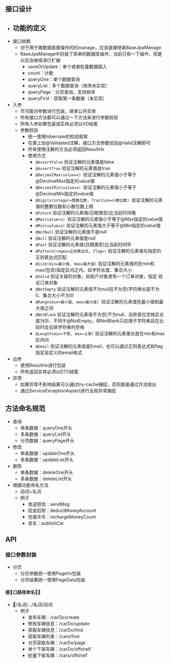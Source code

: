 ## 接口设计

- 功能的定义
  - 
- 接口依赖
    - 对于用于跟数据直接操作的的manage，应该直接继承BaseJpaManage
    - BaseJpaManage中封装了简单的数据库操作，当前只有一下操作，但是以后会继续进行扩展
        - saveOrUpdate：单个或者批量数据插入
        - count：计数
        - queryOne：单个数据查询
        - queryList：多个数据查询（排序未实现）
        - queryPage：分页查询，支持排序
        - queryFirst：获取第一条数据（未实现）
- 入参
    - 尽可能对参数进行包装，继承公共实体
    - 所有接口方法都可以通过一下方法来进行参数校验
    - 所有入参如果包装成实体必须以VO结尾
    - 参数校验
        - 统一使用hibernate的校验框架
        - 在类上加@Validated注解，接口方法参数前加@Valid注解即可
        - 所有使用注解的方法必须返回ResultHx
        - 使用方式
            - `@AssertFalse` 验证注解的元素值是false
            - `@AssertTrue` 验证注解的元素值是true
            - `@DecimalMax(value=x) `验证注解的元素值小于等于@DecimalMax指定的value值
            - `@DecimalMin(value=x) `验证注解的元素值小于等于@DecimalMin指定的value值
            - `@Digits(integer=整数位数, fraction=小数位数) `验证注解的元素值的整数位数和小数位数上限
            - `@Future` 验证注解的元素值(日期类型)比当前时间晚
            - `@Max(value=x) `验证注解的元素值小于等于@Max指定的value值
            - `@Min(value=x)` 验证注解的元素值大于等于@Min指定的value值
            - `@NotNull` 验证注解的元素值不是null
            - `@Null` 验证注解的元素值是null
            - `@Past` 验证注解的元素值(日期类型)比当前时间早
            - `@Pattern(regex=正则表达式, flag=)` 验证注解的元素值与指定的正则表达式匹配
            - `@Size(min=最小值, max=最大值)` 验证注解的元素值的在min和max(包含)指定区间之内，如字符长度、集合大小
            - `@Valid` 验证关联的对象，如账户对象里有一个订单对象，指定 验证订单对象
            - `@NotEmpty` 验证注解的元素值不为null且不为空(字符串长度不为0、集合大小不为0)
            - `@Range(min=最小值, max=最大值) `验证注解的元素值在最小值和最大值之间
            - `@NotBlank` 验证注解的元素值不为空(不为null、去除首位空格后长度为0)，不同于@NotEmpty，@NotBlank只应用于字符串且在比较时会去除字符串的空格
            - `@Length(min=下限, max=上限)` 验证注解的元素值长度在min和max区间内
            - `@Email` 验证注解的元素值是Email，也可以通过正则表达式和flag指定自定义的email格式
- 出参
    - 使用ResultHx进行包装
    - 所有返回实体必须以DTO结尾
- 异常
    - 如果异常不影响结果可以通过try-cache捕捉，否则直接通过方法抛出
    - 通过ServiceExceptionAspect进行全局异常捕捉

## 方法命名规范

- 查询
    - 单条数据：queryOne开头
    - 多条数据：queryList开头
    - 分页数据：queryPage开头
- 修改
    - 单条数据：updateOne开头
    - 多条数据：updateList开头
- 删除
    - 单条数据：deleteOne开头
    - 多条数据：deleteList开头
- 根据功能命名方法
    - 动词+名词
    - 例子
        - 发送短信：sendMsg
        - 现金扣除：deductMoneyAccount
        - 充值华币：rechargeMoneyCount
        - 发车：publishCar

## API

### 接口参数封装

- 分页
    - 分页参数统一使用PageVo包装
    - 分页结果统一使用PageData包装

####  接口路径命名

- /名词/.../名词/动词
    - 例子
        - 发布车辆：/carDo/create
        - 修改车辆信息：/carDo/update
        - 获取车辆信息：/carDo/find
        - 获取车辆列表：/cars/find
        - 分页获取车辆：/carDo/page
        - 单个下架车辆：/carDo/offshelf
        - 批量下架车辆：/cars/offshelf